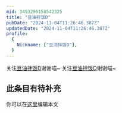 ```yaml
---
mid: 3493296158542325
title: "豆油拌饭D"
pubDate: "2024-11-04T11:26:46.387Z"
updatedDate: "2024-11-04T11:26:46.387Z"
profile:
  {
    Nickname: ["豆油拌饭D"],
  }
---
```


关注[豆油拌饭D](https://space.bilibili.com/3493296158542325)谢谢喵~ 关注[豆油拌饭D](https://space.bilibili.com/3493296158542325)谢谢喵~

## 此条目有待补充
你可以在[这里](https://github.com/Yuhanawa/VTuber.ICU-Content/edit/master/v/豆油拌饭D/index.md)编辑本文
